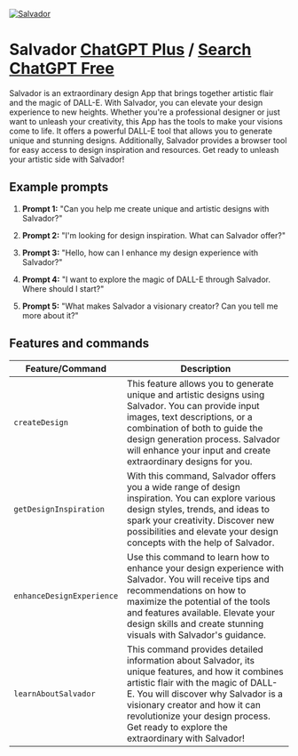 
[![Salvador](https://files.oaiusercontent.com/file-LXxyUepMX31YK7hVJtSnb7tK?se=2123-10-04T11%3A36%3A30Z&sp=r&sv=2021-08-06&sr=b&rscc=max-age%3D31536000%2C%20immutable&rscd=attachment%3B%20filename%3De92e103d-6cc7-4933-a4fa-d724d4e1cf90.png&sig=kHMUOL6t6DqQaBuPeyVPrfBpMRa80nziuTjkg51BGXM%3D)](https://chat.openai.com/g/g-6iEq5asfX-salvador)

# Salvador [ChatGPT Plus](https://chat.openai.com/g/g-6iEq5asfX-salvador) / [Search ChatGPT Free](https://gptcall.net/index.html#/?search=Salvador)

Salvador is an extraordinary design App that brings together artistic flair and the magic of DALL-E. With Salvador, you can elevate your design experience to new heights. Whether you're a professional designer or just want to unleash your creativity, this App has the tools to make your visions come to life. It offers a powerful DALL-E tool that allows you to generate unique and stunning designs. Additionally, Salvador provides a browser tool for easy access to design inspiration and resources. Get ready to unleash your artistic side with Salvador!

## Example prompts

1. **Prompt 1:** "Can you help me create unique and artistic designs with Salvador?"

2. **Prompt 2:** "I'm looking for design inspiration. What can Salvador offer?"

3. **Prompt 3:** "Hello, how can I enhance my design experience with Salvador?"

4. **Prompt 4:** "I want to explore the magic of DALL-E through Salvador. Where should I start?"

5. **Prompt 5:** "What makes Salvador a visionary creator? Can you tell me more about it?"


## Features and commands

| Feature/Command | Description |
| --- | --- |
| `createDesign` | This feature allows you to generate unique and artistic designs using Salvador. You can provide input images, text descriptions, or a combination of both to guide the design generation process. Salvador will enhance your input and create extraordinary designs for you. |
| `getDesignInspiration` | With this command, Salvador offers you a wide range of design inspiration. You can explore various design styles, trends, and ideas to spark your creativity. Discover new possibilities and elevate your design concepts with the help of Salvador. |
| `enhanceDesignExperience` | Use this command to learn how to enhance your design experience with Salvador. You will receive tips and recommendations on how to maximize the potential of the tools and features available. Elevate your design skills and create stunning visuals with Salvador's guidance. |
| `learnAboutSalvador` | This command provides detailed information about Salvador, its unique features, and how it combines artistic flair with the magic of DALL-E. You will discover why Salvador is a visionary creator and how it can revolutionize your design process. Get ready to explore the extraordinary with Salvador! |


